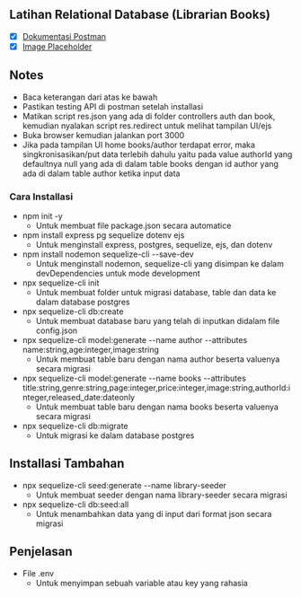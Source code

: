 ## Latihan Relational Database (Librarian Books)
- [x] [Dokumentasi Postman](https://documenter.getpostman.com/view/10749611/UVXjKGBd)
- [x] [Image Placeholder](https://placeholder.com/)

## Notes
- Baca keterangan dari atas ke bawah
- Pastikan testing API di postman setelah installasi
- Matikan script res.json yang ada di folder controllers auth dan book, kemudian nyalakan script res.redirect untuk melihat tampilan UI/ejs
- Buka browser kemudian jalankan port 3000
- Jika pada tampilan UI home books/author terdapat error, maka singkronisasikan/put data terlebih dahulu yaitu pada value authorId yang defaultnya null yang ada di dalam table books dengan id author yang ada di dalam table author ketika input data

### Cara Installasi
- npm init -y
  - Untuk membuat file package.json secara automatice
- npm install express pg sequelize dotenv ejs
  - Untuk menginstall express, postgres, sequelize, ejs, dan dotenv
- npm install nodemon sequelize-cli --save-dev
  - Untuk menginstall nodemon, sequelize-cli yang disimpan ke dalam devDependencies untuk mode development
- npx sequelize-cli init
  - Untuk membuat folder untuk migrasi database, table dan data ke dalam database postgres
- npx sequelize-cli db:create
  - Untuk membuat database baru yang telah di inputkan didalam file config.json
- npx sequelize-cli model:generate --name author --attributes name:string,age:integer,image:string
  - Untuk membuat table baru dengan nama author beserta valuenya secara migrasi
- npx sequelize-cli model:generate --name books --attributes title:string,genre:string,page:integer,price:integer,image:string,authorId:integer,released_date:dateonly
  - Untuk membuat table baru dengan nama books beserta valuenya secara migrasi
- npx sequelize-cli db:migrate
  - Untuk migrasi ke dalam database postgres

## Installasi Tambahan
- npx sequelize-cli seed:generate --name library-seeder
  - Untuk membuat seeder dengan nama library-seeder secara migrasi
- npx sequelize-cli db:seed:all
  - Untuk menambahkan data yang di input dari format json secara migrasi

## Penjelasan
- File .env
  - Untuk menyimpan sebuah variable atau key yang rahasia